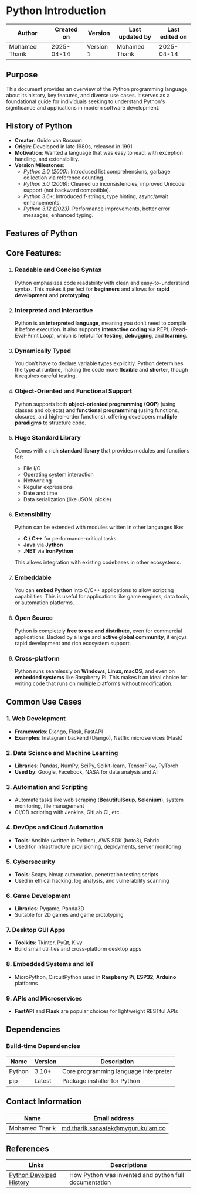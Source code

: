 #  **Python Introduction** 

| Author         | Created on     | Version         | Last updated by | Last edited on |
|----------------|----------------|-----------------|-----------------|----------------|
| Mohamed Tharik | 2025-04-14     |     Version 1          | Mohamed Tharik  | 2025-04-14     |

## Purpose

This document provides an overview of the Python programming language, about its history, key features, and diverse use cases. It serves as a foundational guide for individuals seeking to understand Python's significance and applications in modern software development.​

## **History of Python**

- **Creator**: Guido van Rossum  
- **Origin**: Developed in late 1980s, released in 1991  
- **Motivation**: Wanted a language that was easy to read, with exception handling, and extensibility.  
- **Version Milestones**:
  - *Python 2.0 (2000)*: Introduced list comprehensions, garbage collection via reference counting.  
  - *Python 3.0 (2008)*: Cleaned up inconsistencies, improved Unicode support (not backward compatible).  
  - *Python 3.6+*: Introduced f-strings, type hinting, async/await enhancements. 
  - *Python 3.12 (2023)*: Performance improvements, better error messages, enhanced typing.

## **Features of Python**

## Core Features:

1. ### **Readable and Concise Syntax**  
   Python emphasizes code readability with clean and easy-to-understand syntax. This makes it perfect for **beginners** and allows for **rapid development** and **prototyping**.

2. ### **Interpreted and Interactive**  
   Python is an **interpreted language**, meaning you don’t need to compile it before execution. It also supports **interactive coding** via REPL (Read-Eval-Print Loop), which is helpful for **testing**, **debugging**, and **learning**.

3. ### **Dynamically Typed**  
   You don’t have to declare variable types explicitly. Python determines the type at runtime, making the code more **flexible** and **shorter**, though it requires careful testing.

4. ### **Object-Oriented and Functional Support**  
   Python supports both **object-oriented programming (OOP)** (using classes and objects) and **functional programming** (using functions, closures, and higher-order functions), offering developers **multiple paradigms** to structure code.

5. ### **Huge Standard Library**  
   Comes with a rich **standard library** that provides modules and functions for:
   - File I/O  
   - Operating system interaction  
   - Networking  
   - Regular expressions  
   - Date and time  
   - Data serialization (like JSON, pickle)

6. ### **Extensibility**  
   Python can be extended with modules written in other languages like:
   - **C / C++** for performance-critical tasks  
   - **Java** via **Jython**  
   - **.NET** via **IronPython**  

   This allows integration with existing codebases in other ecosystems.

7. ### **Embeddable**  
   You can **embed Python** into C/C++ applications to allow scripting capabilities. This is useful for applications like game engines, data tools, or automation platforms.

8. ### **Open Source**  
   Python is completely **free to use and distribute**, even for commercial applications. Backed by a large and **active global community**, it enjoys rapid development and rich ecosystem support.

9. ### **Cross-platform**  
   Python runs seamlessly on **Windows, Linux, macOS**, and even on **embedded systems** like Raspberry Pi. This makes it an ideal choice for writing code that runs on multiple platforms without modification.

## Common Use Cases

### 1. Web Development
- **Frameworks**: Django, Flask, FastAPI  
- **Examples**: Instagram backend (Django), Netflix microservices (Flask)  

### 2. Data Science and Machine Learning
- **Libraries**: Pandas, NumPy, SciPy, Scikit-learn, TensorFlow, PyTorch  
- **Used by**: Google, Facebook, NASA for data analysis and AI  

### 3. Automation and Scripting
- Automate tasks like web scraping (**BeautifulSoup**, **Selenium**), system monitoring, file management  
- CI/CD scripting with Jenkins, GitLab CI, etc.  

### 4. DevOps and Cloud Automation
- **Tools**: Ansible (written in Python), AWS SDK (boto3), Fabric  
- Used for infrastructure provisioning, deployments, server monitoring  

### 5. Cybersecurity
- **Tools**: Scapy, Nmap automation, penetration testing scripts  
- Used in ethical hacking, log analysis, and vulnerability scanning  

### 6. Game Development
- **Libraries**: Pygame, Panda3D  
- Suitable for 2D games and game prototyping  

### 7. Desktop GUI Apps
- **Toolkits**: Tkinter, PyQt, Kivy  
- Build small utilities and cross-platform desktop apps  

### 8. Embedded Systems and IoT
- MicroPython, CircuitPython used in **Raspberry Pi**, **ESP32**, **Arduino** platforms  

### 9. APIs and Microservices
- **FastAPI** and **Flask** are popular choices for lightweight RESTful APIs  


## Dependencies
### Build-time Dependencies

| Name   | Version | Description                          |
|--------|---------|--------------------------------------|
| Python | 3.10+   | Core programming language interpreter |
| pip    | Latest  | Package installer for Python          |

## Contact Information

| Name | Email address         |
|------|------------------------|
| Mohamed Tharik  | md.tharik.sanaatak@mygurukulam.co    |

## References

| Links                                                                 | Descriptions                                                              |
|-----------------------------------------------------------------------|---------------------------------------------------------------------------|
| [Python Devolped History](https://en.wikipedia.org/wiki/Python_(programming_language)#:~:text=Python%20was%20conceived%20in%20the,implementation%20began%20in%20December%201989.) | How Python was invented and python full documentation                                    |




